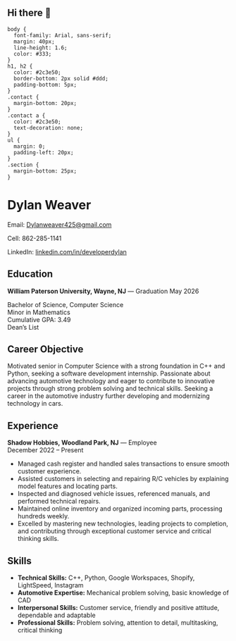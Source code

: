 ## Hi there 👋

<!--
**Dweaver425/Dweaver425** is a ✨ _special_ ✨ repository because its `README.md` (this file) appears on your GitHub profile.

Here are some ideas to get you started:

- 🔭 I’m currently working on ...
- 🌱 I’m currently learning ...
- 👯 I’m looking to collaborate on ...
- 🤔 I’m looking for help with ...
- 💬 Ask me about ...
- 📫 How to reach me: ...
- 😄 Pronouns: ...
- ⚡ Fun fact: ...
-->

    body {
      font-family: Arial, sans-serif;
      margin: 40px;
      line-height: 1.6;
      color: #333;
    }
    h1, h2 {
      color: #2c3e50;
      border-bottom: 2px solid #ddd;
      padding-bottom: 5px;
    }
    .contact {
      margin-bottom: 20px;
    }
    .contact a {
      color: #2c3e50;
      text-decoration: none;
    }
    ul {
      margin: 0;
      padding-left: 20px;
    }
    .section {
      margin-bottom: 25px;
    }
  </style>
</head>
<body>

  <h1>Dylan Weaver</h1>

  <div class="contact">
    <p>Email: <a href="mailto:Dylanweaver425@gmail.com">Dylanweaver425@gmail.com</a></p>
    <p>Cell: 862-285-1141</p>
    <p>LinkedIn: <a href="https://www.linkedin.com/in/developerdylan/" target="_blank">
      linkedin.com/in/developerdylan</a></p>
  </div>

  <div class="section">
    <h2>Education</h2>
    <p><strong>William Paterson University, Wayne, NJ</strong> — Graduation May 2026</p>
    <p>Bachelor of Science, Computer Science<br>
       Minor in Mathematics<br>
       Cumulative GPA: 3.49<br>
       Dean’s List</p>
  </div>

  <div class="section">
    <h2>Career Objective</h2>
    <p>Motivated senior in Computer Science with a strong foundation in C++ and Python, seeking a 
       software development internship. Passionate about advancing automotive technology and eager 
       to contribute to innovative projects through strong problem solving and technical skills. 
       Seeking a career in the automotive industry further developing and modernizing technology in cars.</p>
  </div>

  <div class="section">
    <h2>Experience</h2>
    <p><strong>Shadow Hobbies, Woodland Park, NJ</strong> — Employee<br>
       December 2022 – Present</p>
    <ul>
      <li>Managed cash register and handled sales transactions to ensure smooth customer experience.</li>
      <li>Assisted customers in selecting and repairing R/C vehicles by explaining model features 
          and locating parts.</li>
      <li>Inspected and diagnosed vehicle issues, referenced manuals, and performed technical repairs.</li>
      <li>Maintained online inventory and organized incoming parts, processing hundreds weekly.</li>
      <li>Excelled by mastering new technologies, leading projects to completion, and contributing 
          through exceptional customer service and critical thinking skills.</li>
    </ul>
  </div>

  <div class="section">
    <h2>Skills</h2>
    <ul>
      <li><strong>Technical Skills:</strong> C++, Python, Google Workspaces, Shopify, LightSpeed, Instagram</li>
      <li><strong>Automotive Expertise:</strong> Mechanical problem solving, basic knowledge of CAD</li>
      <li><strong>Interpersonal Skills:</strong> Customer service, friendly and positive attitude, dependable and adaptable</li>
      <li><strong>Professional Skills:</strong> Problem solving, attention to detail, multitasking, critical thinking</li>
    </ul>
  </div>

</body>
</html>

